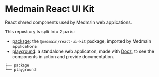 # Medmain React UI Kit

React shared components used by Medmain web applications.

This repository is split into 2 parts:

- [package](https://github.com/medmain/react-ui-kit/tree/master/package): the `@medmain/react-ui-kit` package, imported by Medmain applications
- [playground](https://github.com/medmain/react-ui-kit/tree/master/playground): a standalone web application, made with [Docz](https://docz.site/), to see the components in action and provide documentation.

```
├── package
└── playground
```

